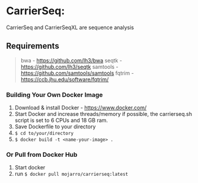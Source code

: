 # CarrierSeq: 

CarrierSeq and CarrierSeqXL are sequence analysis 

## Requirements 

>bwa - https://github.com/lh3/bwa
>seqtk - https://github.com/lh3/seqtk
>samtools - https://github.com/samtools/samtools
>fqtrim - https://ccb.jhu.edu/software/fqtrim/

### Building Your Own Docker Image

1. Download & install Docker - https://www.docker.com/
2. Start Docker and increase threads/memory if possible, the carrierseq.sh script is set to 6 CPUs and 18 GB ram.
3. Save Dockerfile to your directory 
4. ```$ cd to/your/directory```
5. ```$ docker build -t <name-your-image> .```

### Or Pull from Docker Hub

1. Start docker
2. run ```$ docker pull mojarro/carrierseq:latest```
